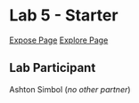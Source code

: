 # Lab 5 - Starter
[Expose Page](https://ashsensei.github.io/Lab5_CSE110/expose)
[Explore Page](https://ashsensei.github.io/Lab5_CSE110/explore)
## Lab Participant
Ashton Simbol (*no other partner*)